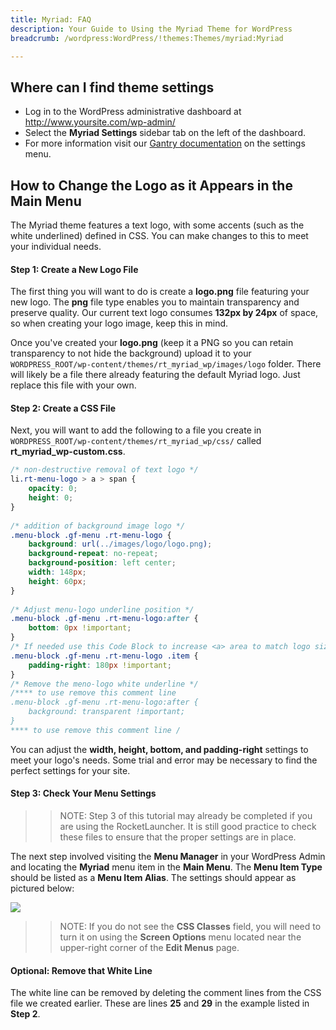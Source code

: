 ```yaml
---
title: Myriad: FAQ
description: Your Guide to Using the Myriad Theme for WordPress
breadcrumb: /wordpress:WordPress/!themes:Themes/myriad:Myriad

---
```


Where can I find theme settings
-----
* Log in to the WordPress administrative dashboard at http://www.yoursite.com/wp-admin/
* Select the **Myriad Settings** sidebar tab on the left of the dashboard.
* For more information visit our [Gantry documentation](http://docs.gantry.org/gantry4/configure) on the settings menu.

How to Change the Logo as it Appears in the Main Menu
-----

The Myriad theme features a text logo, with some accents (such as the white underlined) defined in CSS. You can make changes to this to meet your individual needs.

#### Step 1: Create a New Logo File

The first thing you will want to do is create a **logo.png** file featuring your new logo. The **png** file type enables you to maintain transparency and preserve quality. Our current text logo consumes **132px by 24px** of space, so when creating your logo image, keep this in mind.

Once you've created your **logo.png** (keep it a PNG so you can retain transparency to not hide the background) upload it to your `WORDPRESS_ROOT/wp-content/themes/rt_myriad_wp/images/logo` folder. There will likely be a file there already featuring the default Myriad logo. Just replace this file with your own.

#### Step 2: Create a CSS File

Next, you will want to add the following to a file you create in `WORDPRESS_ROOT/wp-content/themes/rt_myriad_wp/css/` called **rt_myriad_wp-custom.css**.

~~~ .css
/* non-destructive removal of text logo */
li.rt-menu-logo > a > span {
    opacity: 0;
    height: 0;
}
 
/* addition of background image logo */
.menu-block .gf-menu .rt-menu-logo {
    background: url(../images/logo/logo.png);
    background-repeat: no-repeat;
    background-position: left center;
    width: 148px;
    height: 60px;
}
 
/* Adjust menu-logo underline position */
.menu-block .gf-menu .rt-menu-logo:after {
    bottom: 0px !important;
}
/* If needed use this Code Block to increase <a> area to match logo size*/
.menu-block .gf-menu .rt-menu-logo .item {
    padding-right: 180px !important;
}
/* Remove the meno-logo white underline */
/**** to use remove this comment line
.menu-block .gf-menu .rt-menu-logo:after {
    background: transparent !important;
}
**** to use remove this comment line /
~~~

You can adjust the **width, height, bottom, and padding-right** settings to meet your logo's needs. Some trial and error may be necessary to find the perfect settings for your site.

#### Step 3: Check Your Menu Settings

>> NOTE: Step 3 of this tutorial may already be completed if you are using the RocketLauncher. It is still good practice to check these files to ensure that the proper settings are in place.

The next step involved visiting the **Menu Manager** in your WordPress Admin and locating the **Myriad** menu item in the **Main Menu**. The **Menu Item Type** should be listed as a **Menu Item Alias**. The settings should appear as pictured below:

![](assets/faqimage_1.png)

>> NOTE: If you do not see the **CSS Classes** field, you will need to turn it on using the **Screen Options** menu located near the upper-right corner of the **Edit Menus** page.

#### Optional: Remove that White Line

The white line can be removed by deleting the comment lines from the CSS file we created earlier. These are lines **25** and **29** in the example listed in **Step 2**.